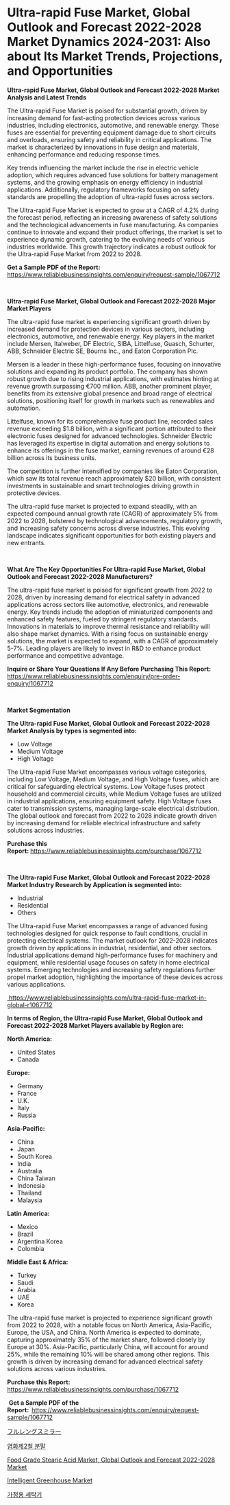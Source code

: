 <p><h1>Ultra-rapid Fuse Market, Global Outlook and Forecast 2022-2028 Market Dynamics 2024-2031: Also about Its Market Trends, Projections, and Opportunities</h1></p><p><strong>Ultra-rapid Fuse Market, Global Outlook and Forecast 2022-2028 Market Analysis and Latest Trends</strong></p>
<p><p>The Ultra-rapid Fuse Market is poised for substantial growth, driven by increasing demand for fast-acting protection devices across various industries, including electronics, automotive, and renewable energy. These fuses are essential for preventing equipment damage due to short circuits and overloads, ensuring safety and reliability in critical applications. The market is characterized by innovations in fuse design and materials, enhancing performance and reducing response times.</p><p>Key trends influencing the market include the rise in electric vehicle adoption, which requires advanced fuse solutions for battery management systems, and the growing emphasis on energy efficiency in industrial applications. Additionally, regulatory frameworks focusing on safety standards are propelling the adoption of ultra-rapid fuses across sectors. </p><p>The Ultra-rapid Fuse Market is expected to grow at a CAGR of 4.2% during the forecast period, reflecting an increasing awareness of safety solutions and the technological advancements in fuse manufacturing. As companies continue to innovate and expand their product offerings, the market is set to experience dynamic growth, catering to the evolving needs of various industries worldwide. This growth trajectory indicates a robust outlook for the Ultra-rapid Fuse Market from 2022 to 2028.</p></p>
<p><strong>Get a Sample PDF of the Report:&nbsp;</strong> <a href="https://www.reliablebusinessinsights.com/enquiry/request-sample/1067712">https://www.reliablebusinessinsights.com/enquiry/request-sample/1067712</a></p>
<p>&nbsp;</p>
<p><strong>Ultra-rapid Fuse Market, Global Outlook and Forecast 2022-2028 Major Market Players</strong></p>
<p><p>The ultra-rapid fuse market is experiencing significant growth driven by increased demand for protection devices in various sectors, including electronics, automotive, and renewable energy. Key players in the market include Mersen, Italweber, DF Electric, SIBA, Littelfuse, Guasch, Schurter, ABB, Schneider Electric SE, Bourns Inc., and Eaton Corporation Plc.</p><p>Mersen is a leader in these high-performance fuses, focusing on innovative solutions and expanding its product portfolio. The company has shown robust growth due to rising industrial applications, with estimates hinting at revenue growth surpassing €700 million. ABB, another prominent player, benefits from its extensive global presence and broad range of electrical solutions, positioning itself for growth in markets such as renewables and automation.</p><p>Littelfuse, known for its comprehensive fuse product line, recorded sales revenue exceeding $1.8 billion, with a significant portion attributed to their electronic fuses designed for advanced technologies. Schneider Electric has leveraged its expertise in digital automation and energy solutions to enhance its offerings in the fuse market, earning revenues of around €28 billion across its business units. </p><p>The competition is further intensified by companies like Eaton Corporation, which saw its total revenue reach approximately $20 billion, with consistent investments in sustainable and smart technologies driving growth in protective devices.</p><p>The ultra-rapid fuse market is projected to expand steadily, with an expected compound annual growth rate (CAGR) of approximately 5% from 2022 to 2028, bolstered by technological advancements, regulatory growth, and increasing safety concerns across diverse industries. This evolving landscape indicates significant opportunities for both existing players and new entrants.</p></p>
<p>&nbsp;</p>
<p><strong>What Are The Key Opportunities For Ultra-rapid Fuse Market, Global Outlook and Forecast 2022-2028 Manufacturers?</strong></p>
<p><p>The ultra-rapid fuse market is poised for significant growth from 2022 to 2028, driven by increasing demand for electrical safety in advanced applications across sectors like automotive, electronics, and renewable energy. Key trends include the adoption of miniaturized components and enhanced safety features, fueled by stringent regulatory standards. Innovations in materials to improve thermal resistance and reliability will also shape market dynamics. With a rising focus on sustainable energy solutions, the market is expected to expand, with a CAGR of approximately 5-7%. Leading players are likely to invest in R&D to enhance product performance and competitive advantage.</p></p>
<p><strong>Inquire or Share Your Questions If Any Before Purchasing This Report:</strong> <a href="https://www.reliablebusinessinsights.com/enquiry/pre-order-enquiry/1067712">https://www.reliablebusinessinsights.com/enquiry/pre-order-enquiry/1067712</a></p>
<p>&nbsp;</p>
<p><strong>Market Segmentation</strong></p>
<p><strong>The Ultra-rapid Fuse Market, Global Outlook and Forecast 2022-2028 Market Analysis by types is segmented into:</strong></p>
<p><ul><li>Low Voltage</li><li>Medium Voltage</li><li>High Voltage</li></ul></p>
<p><p>The Ultra-rapid Fuse Market encompasses various voltage categories, including Low Voltage, Medium Voltage, and High Voltage fuses, which are critical for safeguarding electrical systems. Low Voltage fuses protect household and commercial circuits, while Medium Voltage fuses are utilized in industrial applications, ensuring equipment safety. High Voltage fuses cater to transmission systems, managing large-scale electrical distribution. The global outlook and forecast from 2022 to 2028 indicate growth driven by increasing demand for reliable electrical infrastructure and safety solutions across industries.</p></p>
<p><strong>Purchase this Report:&nbsp;</strong><a href="https://www.reliablebusinessinsights.com/purchase/1067712">https://www.reliablebusinessinsights.com/purchase/1067712</a></p>
<p>&nbsp;</p>
<p><strong>The Ultra-rapid Fuse Market, Global Outlook and Forecast 2022-2028 Market Industry Research by Application is segmented into:</strong></p>
<p><ul><li>Industrial</li><li>Residential</li><li>Others</li></ul></p>
<p><p>The Ultra-rapid Fuse Market encompasses a range of advanced fusing technologies designed for quick response to fault conditions, crucial in protecting electrical systems. The market outlook for 2022-2028 indicates growth driven by applications in industrial, residential, and other sectors. Industrial applications demand high-performance fuses for machinery and equipment, while residential usage focuses on safety in home electrical systems. Emerging technologies and increasing safety regulations further propel market adoption, highlighting the importance of these devices across various applications.</p></p>
<p><a href="https://www.reliablebusinessinsights.com/ultra-rapid-fuse-market-in-global-r1067712">&nbsp;https://www.reliablebusinessinsights.com/ultra-rapid-fuse-market-in-global-r1067712</a></p>
<p><strong>In terms of Region, the Ultra-rapid Fuse Market, Global Outlook and Forecast 2022-2028 Market Players available by Region are:</strong></p>
<p>
    <p> <strong> North America: </strong>
        <ul>
            <li>United States</li>
            <li>Canada</li>
        </ul>
        </p> 
    <p> <strong> Europe: </strong>
        <ul>
            <li>Germany</li>
            <li>France</li>
            <li>U.K.</li>
            <li>Italy</li>
            <li>Russia</li>
        </ul>
        </p> 
    <p> <strong> Asia-Pacific: </strong>
        <ul>
            <li>China</li>
            <li>Japan</li>
            <li>South Korea</li>
            <li>India</li>
            <li>Australia</li>
            <li>China Taiwan</li>
            <li>Indonesia</li>
            <li>Thailand</li>
            <li>Malaysia</li>
        </ul>
        </p> 
    <p> <strong> Latin America: </strong>
        <ul>
            <li>Mexico</li>
            <li>Brazil</li>
            <li>Argentina Korea</li>
            <li>Colombia</li>
        </ul>
        </p> 
    <p> <strong> Middle East & Africa: </strong>
        <ul>
            <li>Turkey</li>
            <li>Saudi</li>
            <li>Arabia</li>
            <li>UAE</li>
            <li>Korea</li>
        </ul>
    </p>
    </p>
<p><p>The ultra-rapid fuse market is projected to experience significant growth from 2022 to 2028, with a notable focus on North America, Asia-Pacific, Europe, the USA, and China. North America is expected to dominate, capturing approximately 35% of the market share, followed closely by Europe at 30%. Asia-Pacific, particularly China, will account for around 25%, while the remaining 10% will be shared among other regions. This growth is driven by increasing demand for advanced electrical safety solutions across various industries.</p></p>
<p><strong>Purchase this Report: </strong><a href="https://www.reliablebusinessinsights.com/purchase/1067712">https://www.reliablebusinessinsights.com/purchase/1067712</a></p>
<p>&nbsp;<strong>Get a Sample PDF of the Report:&nbsp;&nbsp;</strong><a href="https://www.reliablebusinessinsights.com/enquiry/request-sample/1067712">https://www.reliablebusinessinsights.com/enquiry/request-sample/1067712</a></p>
<p><strong></strong></p>
<p><p><a href="https://medium.com/@lillianamurazik2023/%E3%82%B0%E3%83%AD%E3%83%BC%E3%83%90%E3%83%AB%E5%85%A8%E9%95%B7%E3%83%9F%E3%83%A9%E3%83%BC%E3%83%9E%E3%83%BC%E3%82%B1%E3%83%83%E3%83%88%E5%88%86%E6%9E%90-%E4%B8%BB%E8%A6%81%E5%B8%82%E5%A0%B4%E5%8B%95%E5%90%91%E3%81%A8%E5%B0%86%E6%9D%A5%E3%81%AE%E4%BA%88%E6%B8%AC-2024%E5%B9%B4-2031%E5%B9%B4-d6cb9255b59e">フルレングスミラー</a></p><p><a href="https://medium.com/@delmyx2tuliau/%EC%A0%84%EB%9E%B5-%EB%A1%9C%EB%93%9C%EB%A7%B5-%EA%B8%80%EB%A1%9C%EB%B2%8C-%ED%8E%98%EB%A6%AD-%ED%81%B4%EB%A1%9C%EB%9D%BC%EC%9D%B4%EB%93%9C-%EB%B6%84%EB%A7%90-%EC%8B%9C%EC%9E%A5-%ED%86%B5%EC%B0%B0%EB%A0%A5-%EB%B0%8F-%EA%B8%B0%ED%9A%8C-2024-2031-8e966731e24f">염화제2철 분말</a></p><p><a href="https://github.com/juniordelafrance/Market-Research-Report-List-4/blob/main/food-grade-stearic-acid-market-global-outlook-and-forecast-2022-2028-market.md">Food Grade Stearic Acid Market, Global Outlook and Forecast 2022-2028 Market</a></p><p><a href="https://www.linkedin.com/pulse/intelligent-greenhouse-market-essentials-key-players-demand-drivers-cgy3c?trackingId=mzS0SHs8RBilzU3AUh7DMw%3D%3D">Intelligent Greenhouse Market</a></p><p><a href="https://medium.com/@delmyx2tuliau/%EA%B0%80%EC%A0%95%EC%9A%A9-%EC%84%B8%ED%83%81%EA%B8%B0-%EC%8B%9C%EC%9E%A5-2024-2031-%EC%82%B0%EC%97%85-%ED%86%B5%EC%B0%B0%EB%A0%A5-%EB%B0%8F-%ED%88%AC%EC%9E%90-%EA%B8%B0%ED%9A%8C-9a0f68ca592d">가정용 세탁기</a></p></p>